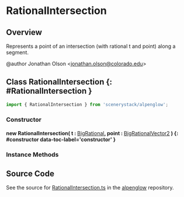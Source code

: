 # RationalIntersection

## Overview

Represents a point of an intersection (with rational t and point) along a segment.

@author Jonathan Olson &lt;jonathan.olson@colorado.edu&gt;

## Class RationalIntersection {: #RationalIntersection }


```js
import { RationalIntersection } from 'scenerystack/alpenglow';
```
### Constructor

#### new RationalIntersection( t : <span style="font-weight: 400;">[BigRational](../alpenglow/BigRational.md)</span>, point : <span style="font-weight: 400;">[BigRationalVector2](../alpenglow/BigRationalVector2.md)</span> ) {: #constructor data-toc-label='constructor' }

### Instance Methods





## Source Code

See the source for [RationalIntersection.ts](https://github.com/phetsims/alpenglow/blob/main/js/cag/RationalIntersection.ts) in the [alpenglow](https://github.com/phetsims/alpenglow) repository.
